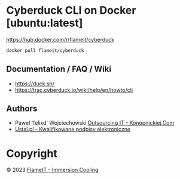 # Cyberduck CLI on Docker [ubuntu:latest]

https://hub.docker.com/r/flameit/cyberduck

```bash
docker pull flameit/cyberduck
```

## Documentation / FAQ / Wiki

* https://duck.sh/
* https://trac.cyberduck.io/wiki/help/en/howto/cli

## Authors

* Paweł 'felixd' Wojciechowski [Outsourcing IT - Konopnickiej.Com](https://www.konopnickiej.com)
* [Ustal.pl - Kwalifikowane podpisy elektroniczne](https://ustal.pl)

# Copyright

© 2023 [FlameIT - Immersion Cooling](https://flameit.io)
